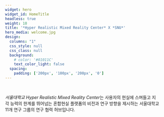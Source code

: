 ```yaml
---
widget: hero
widget_id: HomeTitle
headless: true
weight: 10
title: '*Hyper Realistic Mixed Reality Center* X *SNU*'
hero_media: welcome.jpg
design:
  columns: "1"
  css_style: null
  css_class: null
  background:
    # color: '#01011C'
    text_color_light: false
  spacing:
    padding: ['200px', '100px', '200px', '0']
---
```

<br>

*서울대학교 Hyper Realistic Mixed Reality Center*는
사용자의 현실에 스며들고
지각 능력의 한계를 뛰어넘는
혼합현실 플랫폼의 비전과 연구 방향을 제시하는 
서울대학교 11개 연구 그룹의 연구 협력 허브입니다.